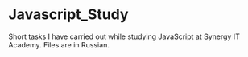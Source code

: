# Javascript_Study

Short tasks I have carried out while studying JavaScript at Synergy IT Academy.
Files are in Russian.
